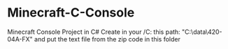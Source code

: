 # Minecraft-C-Console
Minecraft Console Project in C#
Create in your /C: this path: "C:\data\420-04A-FX" and put the text file from the zip code in this folder
